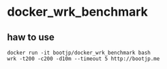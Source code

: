 # docker_wrk_benchmark

## haw to use

```
docker run -it bootjp/docker_wrk_benchmark bash
wrk -t200 -c200 -d10m --timeout 5 http://bootjp.me
```
